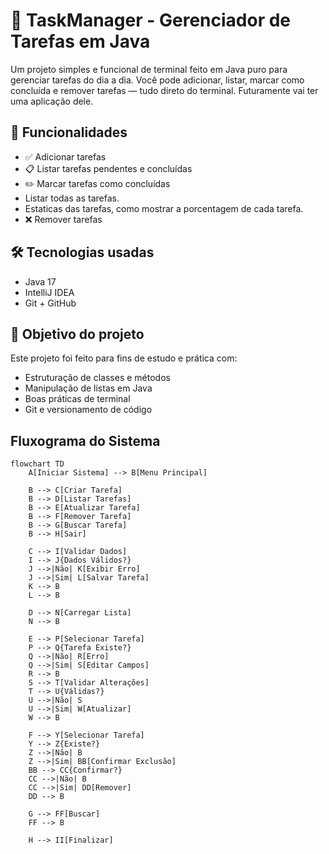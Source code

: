 # 📝 TaskManager - Gerenciador de Tarefas em Java 

Um projeto simples e funcional de terminal feito em Java puro para gerenciar tarefas do dia a dia. Você pode adicionar, listar, marcar como concluída e remover tarefas — tudo direto do terminal. Futuramente vai ter uma aplicação dele.

## 🚀 Funcionalidades

- ✅ Adicionar tarefas
- 📋 Listar tarefas pendentes e concluídas
- ✏️ Marcar tarefas como concluídas
- Listar todas as tarefas.
- Estaticas das tarefas, como mostrar a porcentagem de cada tarefa.
- ❌ Remover tarefas

## 🛠️ Tecnologias usadas

- Java 17
- IntelliJ IDEA
- Git + GitHub

## 🎯 Objetivo do projeto

Este projeto foi feito para fins de estudo e prática com:
- Estruturação de classes e métodos
- Manipulação de listas em Java
- Boas práticas de terminal
- Git e versionamento de código

## Fluxograma do Sistema

```mermaid
flowchart TD
    A[Iniciar Sistema] --> B[Menu Principal]
    
    B --> C[Criar Tarefa]
    B --> D[Listar Tarefas]
    B --> E[Atualizar Tarefa]
    B --> F[Remover Tarefa]
    B --> G[Buscar Tarefa]
    B --> H[Sair]
    
    C --> I[Validar Dados]
    I --> J{Dados Válidos?}
    J -->|Não| K[Exibir Erro]
    J -->|Sim| L[Salvar Tarefa]
    K --> B
    L --> B
    
    D --> N[Carregar Lista]
    N --> B
    
    E --> P[Selecionar Tarefa]
    P --> Q{Tarefa Existe?}
    Q -->|Não| R[Erro]
    Q -->|Sim| S[Editar Campos]
    R --> B
    S --> T[Validar Alterações]
    T --> U{Válidas?}
    U -->|Não| S
    U -->|Sim| W[Atualizar]
    W --> B
    
    F --> Y[Selecionar Tarefa]
    Y --> Z{Existe?}
    Z -->|Não| B
    Z -->|Sim| BB[Confirmar Exclusão]
    BB --> CC{Confirmar?}
    CC -->|Não| B
    CC -->|Sim| DD[Remover]
    DD --> B
    
    G --> FF[Buscar]
    FF --> B
    
    H --> II[Finalizar]
    
  

